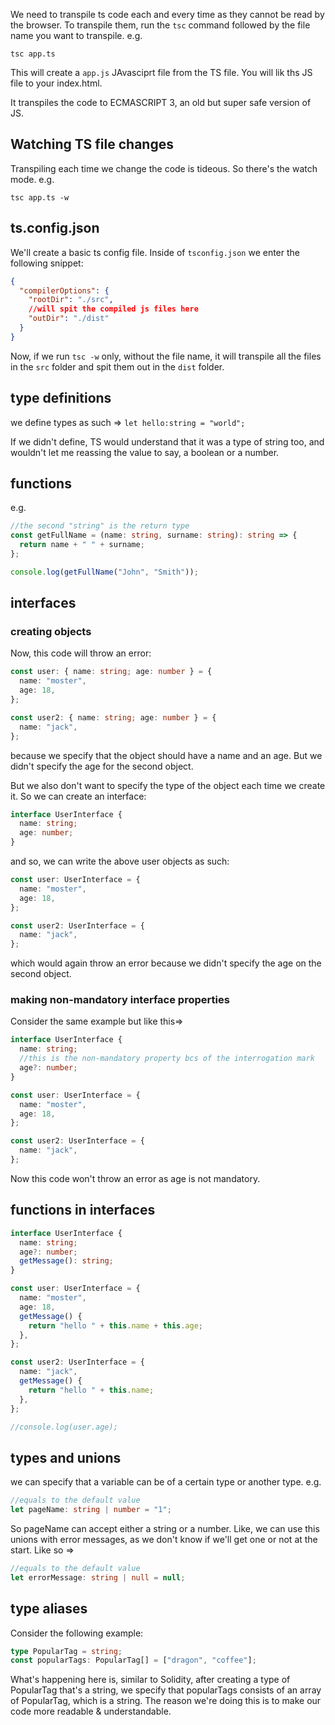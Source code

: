 We need to transpile ts code each and every time as they cannot be read by the browser. To transpile them, run the `tsc` command followed by the file name you want to transpile. e.g.

`tsc app.ts`

This will create a `app.js` JAvasciprt file from the TS file. You will lik ths JS file to your index.html.

It transpiles the code to ECMASCRIPT 3, an old but super safe version of JS.

## Watching TS file changes

Transpiling each time we change the code is tideous. So there's the watch mode. e.g.

`tsc app.ts -w`

## ts.config.json

We'll create a basic ts config file. Inside of `tsconfig.json` we enter the following snippet:

```json
{
  "compilerOptions": {
    "rootDir": "./src",
    //will spit the compiled js files here
    "outDir": "./dist"
  }
}
```

Now, if we run `tsc -w` only, without the file name, it will transpile all the files in the `src` folder and spit them out in the `dist` folder.

## type definitions

we define types as such => `let hello:string = "world"; `

If we didn't define, TS would understand that it was a type of string too, and wouldn't let me reassing the value to say, a boolean or a number.

## functions

e.g.

```ts
//the second "string" is the return type
const getFullName = (name: string, surname: string): string => {
  return name + " " + surname;
};

console.log(getFullName("John", "Smith"));
```

## interfaces

### creating objects

Now, this code will throw an error:

```ts
const user: { name: string; age: number } = {
  name: "moster",
  age: 18,
};

const user2: { name: string; age: number } = {
  name: "jack",
};
```

because we specify that the object should have a name and an age. But we didn't specify the age for the second object.

But we also don't want to specify the type of the object each time we create it. So we can create an interface:

```ts
interface UserInterface {
  name: string;
  age: number;
}
```

and so, we can write the above user objects as such:

```ts
const user: UserInterface = {
  name: "moster",
  age: 18,
};

const user2: UserInterface = {
  name: "jack",
};
```

which would again throw an error because we didn't specify the age on the second object.

### making non-mandatory interface properties

Consider the same example but like this=>

```ts
interface UserInterface {
  name: string;
  //this is the non-mandatory property bcs of the interrogation mark
  age?: number;
}

const user: UserInterface = {
  name: "moster",
  age: 18,
};

const user2: UserInterface = {
  name: "jack",
};
```

Now this code won't throw an error as age is not mandatory.

## functions in interfaces

```ts
interface UserInterface {
  name: string;
  age?: number;
  getMessage(): string;
}

const user: UserInterface = {
  name: "moster",
  age: 18,
  getMessage() {
    return "hello " + this.name + this.age;
  },
};

const user2: UserInterface = {
  name: "jack",
  getMessage() {
    return "hello " + this.name;
  },
};

//console.log(user.age);
```

## types and unions

we can specify that a variable can be of a certain type or another type. e.g.

```ts
//equals to the default value
let pageName: string | number = "1";
```

So pageName can accept either a string or a number.
Like, we can use this unions with error messages, as we don't know if we'll get one or not at the start. Like so =>

```ts
//equals to the default value
let errorMessage: string | null = null;
```

## type aliases

Consider the following example:

```ts
type PopularTag = string;
const popularTags: PopularTag[] = ["dragon", "coffee"];
```

What's happening here is, similar to Solidity, after creating a type of PopularTag that's a string, we specify that popularTags consists of an array of PopularTag, which is a string. The reason we're doing this is to make our code more readable & understandable.
